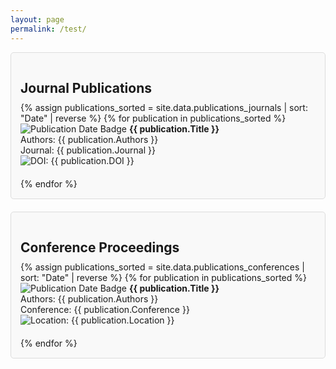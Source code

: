 ```yaml
---
layout: page
permalink: /test/
---
```


<style>
  .publications-container {
    background-color: #f9f9f9;
    border: 1px solid #ddd;
    border-radius: 5px;
    padding: 15px;
    margin-bottom: 20px;
  }

  .publications-title {
    font-size: 1.5em;
    margin-bottom: 10px;
  }

  ul {
    list-style: none;
    padding: 0;
    margin: 0;
  }

  li {
    margin-bottom: 20px;
  }
</style>

<div class="publications-container">
  <h1 class="publications-title">Journal Publications</h1>

  <ul>
    {% assign publications_sorted = site.data.publications_journals | sort: "Date" | reverse %}
    {% for publication in publications_sorted %}
      <li>
        <img src="https://img.shields.io/badge/{{ publication.Date | date: "%Y" | uri_escape | replace:'.','%2E' }}-lightgreen" alt="Publication Date Badge"> <strong>{{ publication.Title }}</strong><br>
        Authors: {{ publication.Authors }}<br>
        Journal: {{ publication.Journal }}<br>
        <img src="https://img.shields.io/badge/DOI-{{ publication.DOI | uri_escape | replace:'%2D','-' }}-blue" alt="DOI: {{ publication.DOI }}">
      </li>
    {% endfor %}
  </ul>
</div>


<div class="publications-container">
  <h1 class="publications-title">Conference Proceedings</h1>

  <ul>
    {% assign publications_sorted = site.data.publications_conferences | sort: "Date" | reverse %}
    {% for publication in publications_sorted %}
      <li>
        <img src="https://img.shields.io/badge/{{ publication.Date | date: "%Y" | uri_escape | replace:'.','%2E' }}-red" alt="Publication Date Badge"> <strong>{{ publication.Title }}</strong><br>
        Authors: {{ publication.Authors }}<br>
        Conference: {{ publication.Conference }}<br>
        <img src="https://img.shields.io/badge/Location-{{ publication.Location }}-yellow" alt="Location: {{ publication.Location }}">
      </li>
    {% endfor %}
  </ul>
</div>